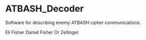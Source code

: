 # ATBASH_Decoder
Software for describing enemy ATBASH cipher communications.

Eli Fisher
Daniel Fisher
Or Zellinger